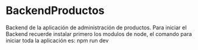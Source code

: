 # BackendProductos
Backend de la aplicación de administración de productos.
Para iniciar el Backend recuerde instalar primero los modulos de node,
el comando para iniciar toda la aplicación es: npm run dev
